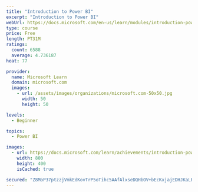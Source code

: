 ```yaml
---
title: "Introduction to Power BI"
excerpt: "Introduction to Power BI"
webUrl: https://docs.microsoft.com/en-us/learn/modules/introduction-power-bi/
type: course
price: Free
length: PT31M
ratings:
  count: 6588
  average: 4.736187
heat: 77

provider:
  name: Microsoft Learn
  domain: microsoft.com
  images:
    - url: /assets/images/organizations/microsoft.com-50x50.jpg
      width: 50
      height: 50

levels:
  - Beginner

topics:
  - Power BI

images:
  - url: https://docs.microsoft.com/learn/achievements/introduction-power-bi-social.png
    width: 800
    height: 400
    isCached: true

secured: "Z8MoP37ptzzjVmkEdKovTrP5oTihc5AAfAlxseDQHbOV+bEcKxjajEDHJKaLPhtc2i6++idQDegcouXifrTYjRkKnjIfNfeByzbuL99QbEEkT82nx2CTjx4P1TudTQJG3/vOtc35hQJCHf+FFmpBc+zbcu3NSOR528O5eYO0dJzA91LTqbdBEh+qo79Pp5SQcLG4YUrsBOWOdObw9Ld2vbOgwkNgAC4iQJEKy/TjDEj0eZQpDf7kyJKa/my7Esqp3foPCxA2A90OBmCGcRm/A0Raiv1NXYqPa1jDAmXGG59tiVqW6gsCJGfAxZHHrFZJzw6GXlqTwDhztBStQjo+Bj4n0OpdxBGRZ9KlDXsAgLgYPJPjzUIyv6ycKK2LqkSK6S97wvMi+APxXr74pbFAcgvyV+VsMgyFGnKiUOCEWbw=;All2b3dRsQx1T4/EY5XPLQ=="
---
```


